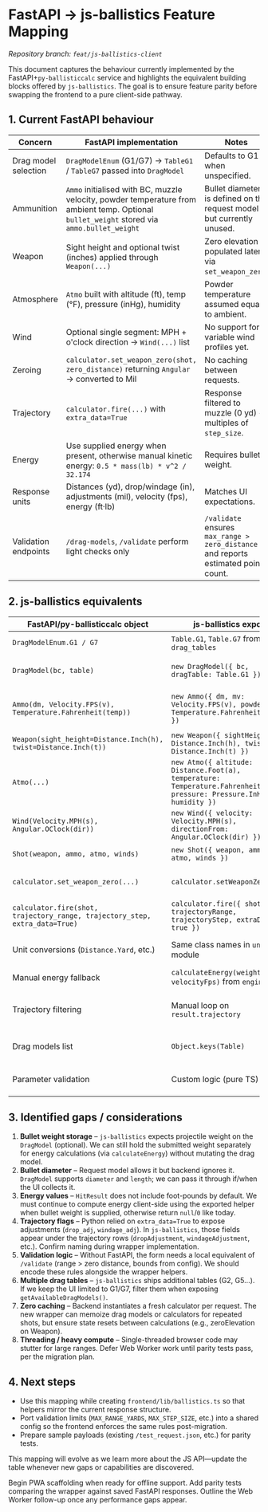 # FastAPI → js-ballistics Feature Mapping

_Repository branch: `feat/js-ballistics-client`_

This document captures the behaviour currently implemented by the FastAPI+`py-ballisticcalc` service and highlights the equivalent building blocks offered by `js-ballistics`. The goal is to ensure feature parity before swapping the frontend to a pure client-side pathway.

## 1. Current FastAPI behaviour

| Concern | FastAPI implementation | Notes |
| --- | --- | --- |
| Drag model selection | `DragModelEnum` (G1/G7) → `TableG1` / `TableG7` passed into `DragModel` | Defaults to G1 when unspecified. |
| Ammunition | `Ammo` initialised with BC, muzzle velocity, powder temperature from ambient temp. Optional `bullet_weight` stored via `ammo.bullet_weight` | Bullet diameter is defined on the request model but currently unused. |
| Weapon | Sight height and optional twist (inches) applied through `Weapon(...)` | Zero elevation populated later via `set_weapon_zero`. |
| Atmosphere | `Atmo` built with altitude (ft), temp (°F), pressure (inHg), humidity | Powder temperature assumed equal to ambient. |
| Wind | Optional single segment: MPH + o'clock direction → `Wind(...)` list | No support for variable wind profiles yet. |
| Zeroing | `calculator.set_weapon_zero(shot, zero_distance)` returning `Angular` → converted to Mil | No caching between requests. |
| Trajectory | `calculator.fire(...)` with `extra_data=True` | Response filtered to muzzle (0 yd) + multiples of `step_size`. |
| Energy | Use supplied energy when present, otherwise manual kinetic energy: `0.5 * mass(lb) * v^2 / 32.174` | Requires bullet weight. |
| Response units | Distances (yd), drop/windage (in), adjustments (mil), velocity (fps), energy (ft·lb) | Matches UI expectations. |
| Validation endpoints | `/drag-models`, `/validate` perform light checks only | `/validate` ensures `max_range > zero_distance` and reports estimated point count. |

## 2. js-ballistics equivalents

| FastAPI/py-ballisticcalc object | js-ballistics export | Remarks & usage tips |
| --- | --- | --- |
| `DragModelEnum.G1 / G7` | `Table.G1`, `Table.G7` from `drag_tables` | Additional tables (`G2`, `G5`, etc.) available if needed. |
| `DragModel(bc, table)` | `new DragModel({ bc, dragTable: Table.G1 })` | Weight/diameter can be supplied here if we need section density. |
| `Ammo(dm, Velocity.FPS(v), Temperature.Fahrenheit(temp))` | `new Ammo({ dm, mv: Velocity.FPS(v), powderTemp: Temperature.Fahrenheit(temp) })` | `js-ballistics` exposes `calcPowderSens` for temperature curves if we later add them. |
| `Weapon(sight_height=Distance.Inch(h), twist=Distance.Inch(t))` | `new Weapon({ sightHeight: Distance.Inch(h), twist: Distance.Inch(t) })` | Twist can be omitted (null). |
| `Atmo(...)` | `new Atmo({ altitude: Distance.Foot(a), temperature: Temperature.Fahrenheit(t), pressure: Pressure.InHg(p), humidity })` | Humidity is plain number (0–1). |
| `Wind(Velocity.MPH(s), Angular.OClock(dir))` | `new Wind({ velocity: Velocity.MPH(s), directionFrom: Angular.OClock(dir) })` | Accepts `untilDistance` if we ever add segmented wind. |
| `Shot(weapon, ammo, atmo, winds)` | `new Shot({ weapon, ammo, atmo, winds })` | Same semantics; winds array optional. |
| `calculator.set_weapon_zero(...)` | `calculator.setWeaponZero(...)` | Returns `Angular`; convert via `.In(Angular.MIL)` or `angular.to(Angular.MIL)`. |
| `calculator.fire(shot, trajectory_range, trajectory_step, extra_data=True)` | `calculator.fire({ shot, trajectoryRange, trajectoryStep, extraData: true })` | Returns `HitResult` with `.trajectory`. |
| Unit conversions (`Distance.Yard`, etc.) | Same class names in `unit` module | Methods `.In(Unit)` or `<<` style not available; use `.In(Unit)` or `.rawValue`. |
| Manual energy fallback | `calculateEnergy(weightGrain, velocityFps)` from `engines` | Accepts grains + FPS → ft·lb, matching current API. |
| Trajectory filtering | Manual loop on `result.trajectory` | Use `distance.In(Distance.Yard)` to produce yards, filter like today. |
| Drag models list | `Object.keys(Table)` | Returns more than G1/G7; filter if we only support specific ones. |
| Parameter validation | Custom logic (pure TS) | Mirror existing numeric bounds from `settings` or forms. |

## 3. Identified gaps / considerations

1. **Bullet weight storage** – `js-ballistics` expects projectile weight on the `DragModel` (optional). We can still hold the submitted weight separately for energy calculations (via `calculateEnergy`) without mutating the drag model.
2. **Bullet diameter** – Request model allows it but backend ignores it. `DragModel` supports `diameter` and `length`; we can pass it through if/when the UI collects it.
3. **Energy values** – `HitResult` does not include foot-pounds by default. We must continue to compute energy client-side using the exported helper when bullet weight is supplied, otherwise return `null`/`0` like today.
4. **Trajectory flags** – Python relied on `extra_data=True` to expose adjustments (`drop_adj`, `windage_adj`). In `js-ballistics`, those fields appear under the trajectory rows (`dropAdjustment`, `windageAdjustment`, etc.). Confirm naming during wrapper implementation.
5. **Validation logic** – Without FastAPI, the form needs a local equivalent of `/validate` (range > zero distance, bounds from config). We should encode these rules alongside the wrapper helpers.
6. **Multiple drag tables** – `js-ballistics` ships additional tables (G2, G5...). If we keep the UI limited to G1/G7, filter them when exposing `getAvailableDragModels()`.
7. **Zero caching** – Backend instantiates a fresh calculator per request. The new wrapper can memoize drag models or calculators for repeated shots, but ensure state resets between calculations (e.g., zeroElevation on Weapon).
8. **Threading / heavy compute** – Single-threaded browser code may stutter for large ranges. Defer Web Worker work until parity tests pass, per the migration plan.

## 4. Next steps

- Use this mapping while creating `frontend/lib/ballistics.ts` so that helpers mirror the current response structure.
- Port validation limits (`MAX_RANGE_YARDS`, `MAX_STEP_SIZE`, etc.) into a shared config so the frontend enforces the same rules post-migration.
- Prepare sample payloads (existing `/test_request.json`, etc.) for parity tests.

This mapping will evolve as we learn more about the JS API—update the table whenever new gaps or capabilities are discovered.

Begin PWA scaffolding when ready for offline support.
Add parity tests comparing the wrapper against saved FastAPI responses.
Outline the Web Worker follow-up once any performance gaps appear.
